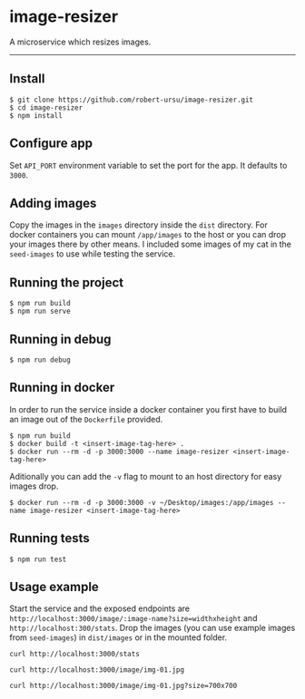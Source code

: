 # image-resizer

A microservice which resizes images.

---

## Install

    $ git clone https://github.com/robert-ursu/image-resizer.git
    $ cd image-resizer
    $ npm install

## Configure app

Set `API_PORT` environment variable to set the port for the app. It defaults to `3000`.

## Adding images

Copy the images in the `images` directory inside the `dist` directory. For docker containers you can mount `/app/images` to the host or you can drop your images there by other means. I included some images of my cat in the `seed-images` to use while testing the service.

## Running the project

    $ npm run build
    $ npm run serve

## Running in debug

    $ npm run debug

## Running in docker

In order to run the service inside a docker container you first have to build an image out of the `Dockerfile` provided.

    $ npm run build
    $ docker build -t <insert-image-tag-here> .
    $ docker run --rm -d -p 3000:3000 --name image-resizer <insert-image-tag-here>

Aditionally you can add the `-v` flag to mount to an host directory for easy images drop.

    $ docker run --rm -d -p 3000:3000 -v ~/Desktop/images:/app/images --name image-resizer <insert-image-tag-here>

## Running tests

    $ npm run test

## Usage example

Start the service and the exposed endpoints are `http://localhost:3000/image/:image-name?size=widthxheight` and `http://localhost:300/stats`. Drop the images (you can use example images from `seed-images`) in `dist/images` or in the mounted folder.

```
curl http://localhost:3000/stats
```

```
curl http://localhost:3000/image/img-01.jpg
```

```
curl http://localhost:3000/image/img-01.jpg?size=700x700
```